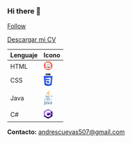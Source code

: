 ### Hi there 👋

<a href="https://github.com/cuevas69" class="btn btn-sm btn-outline-secondary">Follow</a>

[Descargar mi CV](Andres_Cuevas_Rodriguez_CV.pdf)

| Lenguaje | Icono |
| --------- | ----- |
| HTML      | <img src="icono-html.png" width="20"> |
| CSS       | <img src="icono-css.png" width="20"> |
| Java      | <img src="icono-java.png" width="20"> |
| C#        | <img src="icono-csharp.png" width="20"> |

**Contacto:** andrescuevas507@gmail.com
